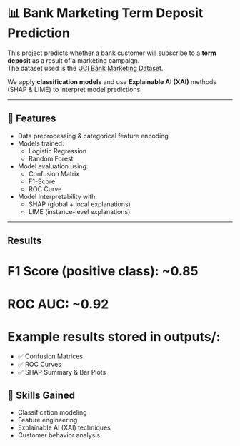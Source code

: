 # 📊 Bank Marketing Term Deposit Prediction

This project predicts whether a bank customer will subscribe to a **term deposit** as a result of a marketing campaign.  
The dataset used is the [UCI Bank Marketing Dataset](https://archive.ics.uci.edu/ml/datasets/bank+marketing).  

We apply **classification models** and use **Explainable AI (XAI)** methods (SHAP & LIME) to interpret model predictions.  

---

## 🚀 Features
- Data preprocessing & categorical feature encoding  
- Models trained:
  - Logistic Regression
  - Random Forest
- Model evaluation using:
  - Confusion Matrix
  - F1-Score
  - ROC Curve
- Model Interpretability with:
  - SHAP (global + local explanations)
  - LIME (instance-level explanations)

---

## Results
# F1 Score (positive class): ~0.85

# ROC AUC: ~0.92

# Example results stored in outputs/:

- ✅ Confusion Matrices
- ✅ ROC Curves
- ✅ SHAP Summary & Bar Plots

## 📌 Skills Gained

- Classification modeling
- Feature engineering
- Explainable AI (XAI) techniques
- Customer behavior analysis  

